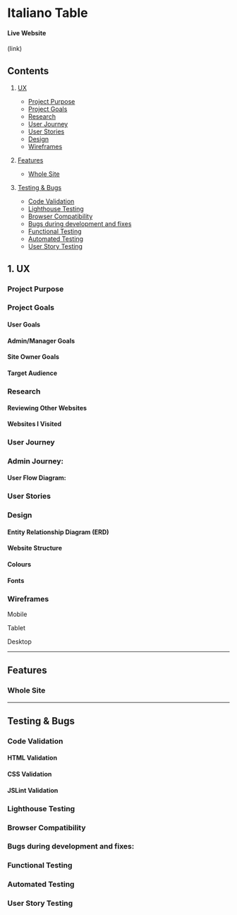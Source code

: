 # Italiano Table



#### **Live Website**

(link)



## Contents


1. [UX](#UX)
    - [Project Purpose](#project-purpose)
    - [Project Goals](#project-goals)
    - [Research](#research)
    - [User Journey](#user-journey)
    - [User Stories](#user-stories)
    - [Design](#design)
    - [Wireframes](#wireframes)

2. [Features](#features)
    - [Whole Site](#whole-site)



3. [Testing & Bugs](#testing--bugs)
    - [Code Validation](#code-validation)
    - [Lighthouse Testing](#lighthouse-testing)
    - [Browser Compatibility](#browser-compatibility)
    - [Bugs during development and fixes](#bugs-during-development-and-fixes)
    - [Functional Testing](#functional-testing)
    - [Automated Testing](#automated-testing)
    - [User Story Testing](#user-story-testing)
    





<a id="UX"></a>

## 1. **UX** 




### Project Purpose



### Project Goals


#### User Goals



#### Admin/Manager Goals



#### Site Owner Goals



#### Target Audience



### Research


#### Reviewing Other Websites



**Websites I Visited**



### User Journey


### Admin Journey:



#### User Flow Diagram:



### User Stories





### Design 


#### Entity Relationship Diagram (ERD)


#### **Website Structure**





#### **Colours**


#### **Fonts**





### Wireframes


Mobile 


Tablet


Desktop 

<hr>

## **Features**



### Whole Site

<hr>

## **Testing & Bugs**



### Code Validation


#### HTML Validation


#### CSS Validation


#### JSLint Validation


### Lighthouse Testing


### Browser Compatibility 


### Bugs during development and fixes:



### Functional Testing 


### Automated Testing 


### User Story Testing